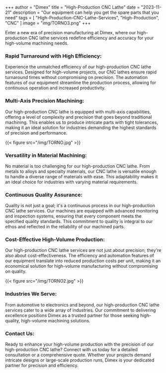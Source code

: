 +++
author = "Dimex"
title = "High-Production CNC Lathe"
date = "2023-11-21"
description = "Our equipment can help you get the spare parts that you need"
tags = [
    "High-Production-CNC-Lathe-Services",
    "High-Production",
    "CNC"
]
image = "img/TORNO3.png"
+++

Enter a new era of precision manufacturing at Dimex, where our high-production CNC lathe services redefine efficiency and accuracy for your high-volume machining needs.

### Rapid Turnaround with High Efficiency:

Experience the unmatched efficiency of our high-production CNC lathe services. Designed for high-volume projects, our CNC lathes ensure rapid turnaround times without compromising on precision. The automation features of our equipment streamline the production process, allowing for continuous operation and increased productivity.

### Multi-Axis Precision Machining:

Our high-production CNC lathe is equipped with multi-axis capabilities, offering a level of complexity and precision that goes beyond traditional machining. This enables us to produce intricate parts with tight tolerances, making it an ideal solution for industries demanding the highest standards of precision and performance.

{{< figure src="/img/TORNO.jpg" >}}

### Versatility in Material Machining:

No material is too challenging for our high-production CNC lathe. From metals to alloys and specialty materials, our CNC lathe is versatile enough to handle a diverse range of materials with ease. This adaptability makes it an ideal choice for industries with varying material requirements.

### Continuous Quality Assurance:

Quality is not just a goal; it's a continuous process in our high-production CNC lathe services. Our machines are equipped with advanced monitoring and inspection systems, ensuring that every component meets the specified quality standards. This commitment to quality is integral to our ethos and reflected in the reliability of our machined parts.

### Cost-Effective High-Volume Production:

Our high-production CNC lathe services are not just about precision; they're also about cost-effectiveness. The efficiency and automation features of our equipment translate into reduced production costs per unit, making it an economical solution for high-volume manufacturing without compromising on quality.

{{< figure src="/img/TORNO2.jpg" >}}

### Industries We Serve:

From automotive to electronics and beyond, our high-production CNC lathe services cater to a wide array of industries. Our commitment to delivering excellence positions Dimex as a trusted partner for those seeking high-quality, high-volume machining solutions.

### Contact Us:

Ready to enhance your high-volume production with the precision of our high-production CNC lathe? Connect with us today for a detailed consultation or a comprehensive quote. Whether your projects demand intricate designs or large-scale production runs, Dimex is your dedicated partner for precision and efficiency.
